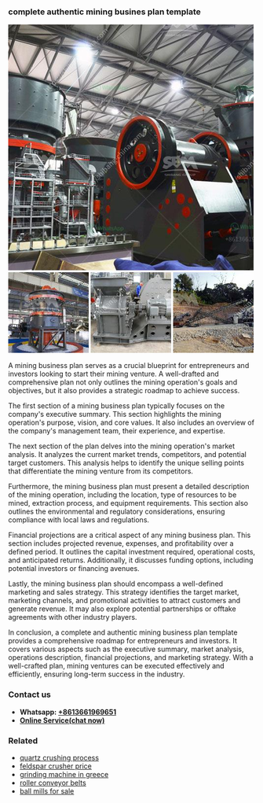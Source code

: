 <h3>complete authentic mining busines plan template</h3><img src='1704951564.jpg' alt=''><p>A mining business plan serves as a crucial blueprint for entrepreneurs and investors looking to start their mining venture. A well-drafted and comprehensive plan not only outlines the mining operation's goals and objectives, but it also provides a strategic roadmap to achieve success.</p><p>The first section of a mining business plan typically focuses on the company's executive summary. This section highlights the mining operation's purpose, vision, and core values. It also includes an overview of the company's management team, their experience, and expertise.</p><p>The next section of the plan delves into the mining operation's market analysis. It analyzes the current market trends, competitors, and potential target customers. This analysis helps to identify the unique selling points that differentiate the mining venture from its competitors.</p><p>Furthermore, the mining business plan must present a detailed description of the mining operation, including the location, type of resources to be mined, extraction process, and equipment requirements. This section also outlines the environmental and regulatory considerations, ensuring compliance with local laws and regulations.</p><p>Financial projections are a critical aspect of any mining business plan. This section includes projected revenue, expenses, and profitability over a defined period. It outlines the capital investment required, operational costs, and anticipated returns. Additionally, it discusses funding options, including potential investors or financing avenues.</p><p>Lastly, the mining business plan should encompass a well-defined marketing and sales strategy. This strategy identifies the target market, marketing channels, and promotional activities to attract customers and generate revenue. It may also explore potential partnerships or offtake agreements with other industry players.</p><p>In conclusion, a complete and authentic mining business plan template provides a comprehensive roadmap for entrepreneurs and investors. It covers various aspects such as the executive summary, market analysis, operations description, financial projections, and marketing strategy. With a well-crafted plan, mining ventures can be executed effectively and efficiently, ensuring long-term success in the industry.</p><h3>Contact us</h3><ul><li><strong>Whatsapp:&nbsp;<a href="https://wa.me/8613661969651">+8613661969651</a></strong></li><li><a href="https://swt.shibang-china.com/?git&amp;zhl&amp;complete authentic mining busines plan template"><strong>Online Service(chat now)</strong></a></li></ul><h3>Related</h3><ul><li><a href='quartz crushing process.md'>quartz crushing process</a></li><li><a href='feldspar crusher price.md'>feldspar crusher price</a></li><li><a href='grinding machine in greece.md'>grinding machine in greece</a></li><li><a href='roller conveyor belts.md'>roller conveyor belts</a></li><li><a href='ball mills for sale.md'>ball mills for sale</a></li></ul>